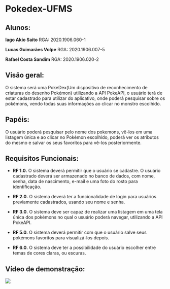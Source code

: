 # Pokedex-UFMS

## Alunos:


**Iago Akio Saito**
RGA: 2020.1906.060-1

**Lucas Guimarães Volpe**
RGA: 2020.1906.007-5 

**Rafael Costa Sandim**
RGA: 2020.1906.020-2


## Visão geral:

O sistema será uma PokeDex(Um dispositivo de reconhecimento de criaturas do desenho Pokémon) utilizando a API PokeAPI, o usuário terá de estar cadastrado para utilizar do aplicativo, onde poderá pesquisar sobre os pokémons, vendo todas suas informações ao clicar no monstro escolhido.

## Papéis:

O usuário poderá pesquisar pelo nome dos pokemons, vê-los em uma listagem única e ao clicar no Pokémon escolhido, poderá ver os atributos do mesmo e salvar os seus favoritos para vê-los posteriormente.

## Requisitos Funcionais:

- **RF 1.0.** O sistema deverá permitir que o usuário se cadastre. O usuário cadastrado deverá ser armazenado no banco de dados, com nome, senha, data de nascimento, e-mail e uma foto do rosto para identificação.

- **RF 2.0.** O sistema deverá ter a funcionalidade de login para usuários previamente cadastrados, usando seu nome e senha.

- **RF 3.0.** O sistema deve ser capaz de realizar uma listagem em uma tela única dos pokémons no qual o usuário poderá navegar, utilizando a API PokeAPI. 

- **RF 5.0.**  O sistema deverá permitir com que o usuário salve seus pokémons favoritos para visualizá-los depois.

- **RF 6.0.** O sistema deve ter a possibilidade do usuário escolher entre temas de cores claras, ou escuras.

## Vídeo de demonstração:

![](https://github.com/Iagoakiosaito/Pokedex-UFMS/blob/develop/demo/gif.gif)
